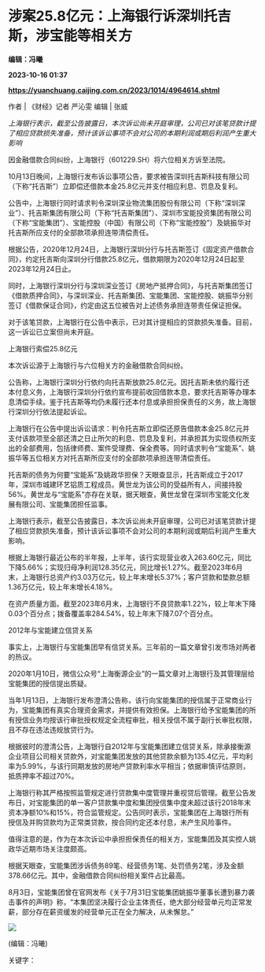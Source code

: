 # 涉案25.8亿元：上海银行诉深圳托吉斯，涉宝能等相关方
**编辑：冯曦**

**2023-10-16 01:37**

**https://yuanchuang.caijing.com.cn/2023/1014/4964614.shtml**

作者 | 《财经》记者 严沁雯 编辑 | 张威

_上海银行表示，截至公告披露日，本次诉讼尚未开庭审理，公司已对该笔贷款计提了相应贷款损失准备，预计该诉讼事项不会对公司的本期利润或期后利润产生重大影响_

因金融借款合同纠纷，上海银行（601229.SH）将六位相关方诉至法院。

10月13日晚间，上海银行发布诉讼事项公告，要求被告深圳托吉斯科技有限公司（下称“托吉斯”）立即偿还借款本金25.8亿元并支付相应利息、罚息及复利。

公告中，上海银行同时请求判令深圳深业物流集团股份有限公司（下称“深圳深业”）、托吉斯集团有限公司（下称“托吉斯集团”）、深圳市宝能投资集团有限公司（下称“宝能集团”）、宝能控股（中国）有限公司（下称“宝能控股”）及姚振华对托吉斯所应支付的全部款项承担连带清偿责任。

根据公告，2020年12月24日，上海银行深圳分行与托吉斯签订《固定资产借款合同》，约定托吉斯向深圳分行借款25.8亿元，借款期限为2020年12月24日起至2023年12月24日止。

同时，上海银行深圳分行与深圳深业签订《房地产抵押合同》，与托吉斯集团签订《借款质押合同》，与深圳深业、托吉斯集团、宝能集团、宝能控股、姚振华分别签订《借款保证合同》，约定由这五位被告对上述债务承担连带责任保证担保。

对于该笔贷款，上海银行在公告中表示，已对其计提相应的贷款损失准备。目前，这一诉讼已立案但尚未开庭。

上海银行索偿25.8亿元

本次诉讼源于上海银行与六位相关方的金融借款合同纠纷。

公告称，上海银行深圳分行依约向托吉斯放款25.8亿元。因托吉斯未依约履行还本付息义务，上海银行深圳分行依约宣布提前收回借款本息，要求托吉斯等办理本息清偿手续。鉴于托吉斯等均仍未履行还本付息或承担担保责任的义务，故上海银行深圳分行依法提起诉讼。

上海银行在公告中提出诉讼请求：判令托吉斯立即偿还原告借款本金25.8亿元并支付该款项至全部还清之日止所欠的利息、罚息及复利，并承担其为实现债权所支出的全部费用，包括律师费、案件受理费、保全费等。同时请求判令“宝能系”、姚振华等五位相关方对托吉斯所应支付的全部款项承担连带清偿责任。

托吉斯的债务为何要“宝能系”及姚政华担保？天眼查显示，托吉斯成立于2017年，深圳市城建环艺铝质工程成员。黄世龙为该公司的受益所有人，间接持股56%。黄世龙与“宝能系”亦存在关联，据天眼查，黄世龙曾在深圳市宝能文化发展有限公司、宝能集团担任监事。

上海银行表示，截至公告披露日，本次诉讼尚未开庭审理，公司已对该笔贷款计提了相应贷款损失准备，预计该诉讼事项不会对公司的本期利润或期后利润产生重大影响。

根据上海银行最近公布的半年报，上半年，该行实现营业收入263.60亿元，同比下降5.66%；实现归母净利润128.35亿元，同比增长1.27%。截至2023年6月末，上海银行总资产约3.03万亿元，较上年末增长5.37%；客户贷款和垫款总额1.36万亿元，较上年末增长4.18%。

在资产质量方面。截至2023年6月末，上海银行不良贷款率1.22%，较上年末下降0.03个百分点；拨备覆盖率284.54%，较上年末下降7.07个百分点。

2012年与宝能建立信贷关系

事实上，上海银行与宝能集团早有信贷关系。三年前的一篇文章曾引发市场对两者的热议。

2020年1月10日，微信公众号“上海衡源企业”的一篇文章对上海银行及其管理层给宝能集团的授信提出质疑。

当年1月13日，上海银行发布澄清公告称，该行向宝能集团的授信属于正常商业行为，宝能集团有真实合理资金需求，并提供有效担保。上海银行给予宝能集团的所有授信业务均按该行审批授权规定全流程审批，相关授信不属于副行长审批权限，且不存在违法违规放贷行为。

根据彼时的澄清公告，上海银行自2012年与宝能集团建立信贷关系，除承接衡源企业项目公司相关贷款外，对宝能集团发放的其他贷款余额为135.4亿元，平均利率为5.99%，与该行同期发放的房地产贷款利率水平相当；依据审慎评估原则，抵质押率不超过70%。

上海银行称其严格按照监管规定进行贷款集中度管理并重视贷后管理。截至公告发布日，对宝能集团的单一客户贷款集中度和集团授信集中度未超过该行2018年末资本净额10%和15%，符合监管规定。公告同时表示，宝能集团在上海银行所有授信及并购贷款均为正常类贷款，按合同约定还本付息，未产生风险事件。

值得注意的是，作为在本次诉讼中承担担保责任的相关方，宝能集团及其实控人姚政华近期市场关注度颇高。

根据天眼查，宝能集团涉诉债务89笔、经营债务1笔、处罚债务2笔，涉及金额378.66亿元。其中，金融借款合同纠纷相关案件占比最高。

8月3日，宝能集团曾在官网发布《关于7月31日宝能集团姚振华董事长遭到暴力袭击事件的声明》称，“本集团坚决履行企业主体责任，绝大部分经营单元均正常发薪，部分存在薪资缓发的经营单元正在全力解决，从未懈怠。”

![](https://tx1.cdn.caijing.com.cn/2014-03-27/114048455.jpg)

(编辑：冯曦)

关键字：